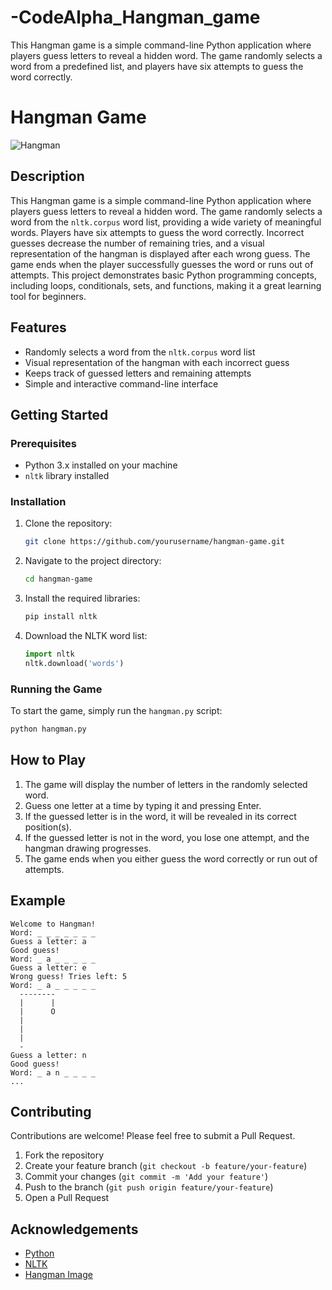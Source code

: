 # -CodeAlpha_Hangman_game
This Hangman game is a simple command-line Python application where players guess letters to reveal a hidden word. The game randomly selects a word from a predefined list, and players have six attempts to guess the word correctly. 




# Hangman Game

![Hangman](https://upload.wikimedia.org/wikipedia/commons/thumb/f/f4/Hangman_game.jpg/1200px-Hangman_game.jpg)

## Description

This Hangman game is a simple command-line Python application where players guess letters to reveal a hidden word. The game randomly selects a word from the `nltk.corpus` word list, providing a wide variety of meaningful words. Players have six attempts to guess the word correctly. Incorrect guesses decrease the number of remaining tries, and a visual representation of the hangman is displayed after each wrong guess. The game ends when the player successfully guesses the word or runs out of attempts. This project demonstrates basic Python programming concepts, including loops, conditionals, sets, and functions, making it a great learning tool for beginners.

## Features

- Randomly selects a word from the `nltk.corpus` word list
- Visual representation of the hangman with each incorrect guess
- Keeps track of guessed letters and remaining attempts
- Simple and interactive command-line interface

## Getting Started

### Prerequisites

- Python 3.x installed on your machine
- `nltk` library installed

### Installation

1. Clone the repository:
   ```bash
   git clone https://github.com/yourusername/hangman-game.git
   ```
2. Navigate to the project directory:
   ```bash
   cd hangman-game
   ```
3. Install the required libraries:
   ```bash
   pip install nltk
   ```
4. Download the NLTK word list:
   ```python
   import nltk
   nltk.download('words')
   ```

### Running the Game

To start the game, simply run the `hangman.py` script:
```bash
python hangman.py
```

## How to Play

1. The game will display the number of letters in the randomly selected word.
2. Guess one letter at a time by typing it and pressing Enter.
3. If the guessed letter is in the word, it will be revealed in its correct position(s).
4. If the guessed letter is not in the word, you lose one attempt, and the hangman drawing progresses.
5. The game ends when you either guess the word correctly or run out of attempts.

## Example

```
Welcome to Hangman!
Word: _ _ _ _ _ _ _
Guess a letter: a
Good guess!
Word: _ a _ _ _ _ _
Guess a letter: e
Wrong guess! Tries left: 5
Word: _ a _ _ _ _ _
  --------
  |      |
  |      O
  |    
  |      
  |     
  -
Guess a letter: n
Good guess!
Word: _ a n _ _ _ _
...
```

## Contributing

Contributions are welcome! Please feel free to submit a Pull Request.

1. Fork the repository
2. Create your feature branch (`git checkout -b feature/your-feature`)
3. Commit your changes (`git commit -m 'Add your feature'`)
4. Push to the branch (`git push origin feature/your-feature`)
5. Open a Pull Request


## Acknowledgements

- [Python](https://www.python.org/)
- [NLTK](https://www.nltk.org/)
- [Hangman Image](https://en.wikipedia.org/wiki/Hangman_(game))
